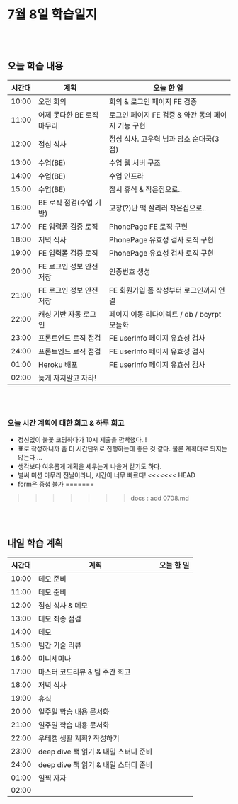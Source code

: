 # 7월 8일 학습일지

<br/>
<br/>

## 오늘 학습 내용

| 시간대 | 계획                       | 오늘 한 일                                         |
| ------ | -------------------------- | -------------------------------------------------- |
| 10:00  | 오전 회의                  | 회의 & 로그인 페이지 FE 검증                       |
| 11:00  | 어제 못다한 BE 로직 마무리 | 로그인 페이지 FE 검증 & 약관 동의 페이지 기능 구현 |
| 12:00  | 점심 식사                  | 점심 식사. 고우혁 님과 담소 순대국(3점)            |
| 13:00  | 수업(BE)                   | 수업 웹 서버 구조                                  |
| 14:00  | 수업(BE)                   | 수업 인프라                                        |
| 15:00  | 수업(BE)                   | 잠시 휴식 & 작은집으로..                           |
| 16:00  | BE 로직 점검(수업 기반)    | 고장(?)난 맥 살리러 작은집으로..                   |
| 17:00  | FE 입력폼 검증 로직        | PhonePage FE 로직 구현                             |
| 18:00  | 저녁 식사                  | PhonePage 유효성 검사 로직 구현                    |
| 19:00  | FE 입력폼 검증 로직        | PhonePage 유효성 검사 로직 구현                    |
| 20:00  | FE 로그인 정보 안전 저장   | 인증번호 생성                                      |
| 21:00  | FE 로그인 정보 안전 저장   | FE 회원가입 폼 작성부터 로그인까지 연결            |
| 22:00  | 캐싱 기반 자동 로그인      | 페이지 이동 리다이렉트 / db / bcyrpt 모듈화        |
| 23:00  | 프론트엔드 로직 점검       | FE userInfo 페이지 유효성 검사                     |
| 24:00  | 프론트엔드 로직 점검       | FE userInfo 페이지 유효성 검사                     |
| 01:00  | Heroku 배포                | FE userInfo 페이지 유효성 검사                     |
| 02:00  | 늦게 자지말고 자라!        |                                                    |

<br/>
<br/>

### 오늘 시간 계획에 대한 회고 & 하루 회고

- 정신없이 불꽃 코딩하다가 10시 제출을 깜빡했다..!
- 표로 작성하니까 좀 더 시간단위로 진행하는데 좋은 것 같다. 물론 계획대로 되지는 않는다 ...
- 생각보다 여유롭게 계획을 세우는게 나을거 같기도 하다.
- 벌써 미션 마무리 전날이라니, 시간이 너무 빠르다!
<<<<<<< HEAD
- form은 중첩 불가
=======
>>>>>>> docs : add 0708.md

<br/>
<br/>

## 내일 학습 계획

| 시간대 | 계획                                 | 오늘 한 일 |
| ------ | ------------------------------------ | ---------- |
| 10:00  | 데모 준비                            |            |
| 11:00  | 데모 준비                            |            |
| 12:00  | 점심 식사 & 데모                     |            |
| 13:00  | 데모 최종 점검                       |            |
| 14:00  | 데모                                 |            |
| 15:00  | 팀간 기술 리뷰                       |            |
| 16:00  | 미니세미나                           |            |
| 17:00  | 마스터 코드리뷰 & 팀 주간 회고       |            |
| 18:00  | 저녁 식사                            |            |
| 19:00  | 휴식                                 |            |
| 20:00  | 일주일 학습 내용 문서화              |            |
| 21:00  | 일주일 학습 내용 문서화              |            |
| 22:00  | 우테캠 생활 계획? 작성하기           |            |
| 23:00  | deep dive 책 읽기 & 내일 스터디 준비 |            |
| 24:00  | deep dive 책 읽기 & 내일 스터디 준비 |            |
| 01:00  | 일찍 자자                            |            |
| 02:00  |                                      |            |
